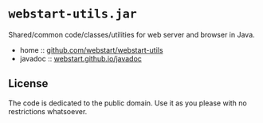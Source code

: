 # `webstart-utils.jar`

Shared/common code/classes/utilities for web server and browser in Java.

* home     :: [github.com/webstart/webstart-utils](https://github.com/webstart/webstart-utils)
* javadoc  :: [webstart.github.io/javadoc](http://webstart.github.io/javadoc)


## License

The code is dedicated to the public domain.
Use it as you please with no restrictions whatsoever.
